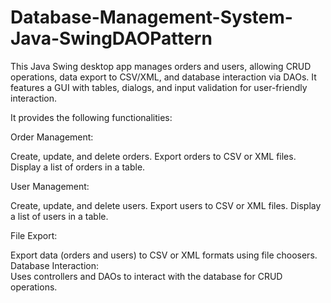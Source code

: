 # Database-Management-System-Java-SwingDAOPattern
This Java Swing desktop app manages orders and users, allowing CRUD operations, data export to CSV/XML, and database interaction via DAOs. It features a GUI with tables, dialogs, and input validation for user-friendly interaction.


It provides the following functionalities:  

Order Management:

  Create, update, and delete orders.
  Export orders to CSV or XML files.
  Display a list of orders in a table.

User Management:

  Create, update, and delete users.
  Export users to CSV or XML files.
  Display a list of users in a table.

File Export:

  Export data (orders and users) to CSV or XML formats using file choosers.
  Database Interaction:  
  Uses controllers and DAOs to interact with the database for CRUD operations.
